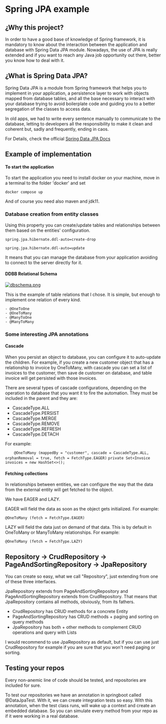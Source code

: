 # Spring JPA example

## ¿Why this project?

In order to have a good base of knowledge of Spring framework, it is mandatory to know about the interaction between the application and database with Spring Data JPA module. Nowadays, the use of JPA is really extended and if you want to reach any Java job opportunity out there, better you know how to deal with it.

## ¿What is Spring Data JPA?

Spring Data JPA is a module from Spring framework that helps you to implement in your application, a persistence layer to work with objects mapped from database tables, and all the base necessary to interact with your database trying to avoid boilerplate code and guiding you to a better segregation of the classes to access data.

In old apps, we had to write every sentence manually to communicate to the database, letting to developers all the responsibility to make it clean and coherent but, sadly and frequently, ending in caos.

For Details, check the official [Spring Data JPA Docs](https://docs.spring.io/spring-data/jpa/docs/current/reference/html/#preface)

## Example of implementation

#### To start the application

To start the application you need to install docker on your machine, move in a terminal to the folder 'docker' and set

`docker compose up`

And of course you need also maven and jdk11.

### Database creation from entity classes

Using this property you can create/update tables and relationships between them based on the entities' configuration.

`
spring.jpa.hibernate.ddl-auto=create-drop
`

`
spring.jpa.hibernate.ddl-auto=update
`

It means that you can manage the database from your application avoiding to connect to the server directly for it.

#### DDBB Relational Schema
[![dbschema.png](https://i.postimg.cc/LspMHxvM/dbschema.png)](https://postimg.cc/ZWVQHF1f)

This is the example of table relations that I chose. It is simple, but enough to implement one relation of every kind.

    - @OneToOne
    - @OneToMany
    - @ManyToOne
    - @ManyToMany


### Some interesting JPA annotations

#### Cascade
When you persist an object to database, you can configure it to auto-update the children. For example, if you create a new customer object that has a relationship to invoice by OneToMany, with cascade you can set a list of invoices to the customer, then save de customer on database, and table invoice will get persisted with those invoices.

There are several types of cascade configurations, depending on the operation to database that you want it to fire the automation. They must be included in the parent and they are:

- CascadeType.ALL
- CascadeType.PERSIST
- CascadeType.MERGE
- CascadeType.REMOVE
- CascadeType.REFRESH
- CascadeType.DETACH

For example: 

`    
@OneToMany (mappedBy = "customer", cascade = CascadeType.ALL, orphanRemoval = true, fetch = FetchType.EAGER)
`
`
private Set<Invoice invoices = new HashSet<>();
`

#### Fetching collections

In relationships between entities, we can configure the way that the data from the external entity will get fetched to the object.

We have EAGER and LAZY.

EAGER will field the data as soon as the object gets initialized. For example:

`@OneToMany (fetch = FetchType.EAGER)`

LAZY will field the data just on demand of that data. This is by default in OneToMany or ManyToMany relationships. For example:

`@OneToMany (fetch = FetchType.LAZY)`

## Repository -> CrudRepository -> PageAndSortingRepository -> JpaRepository

You can create so easy, what we call "Repository", just extending from one of these three interfaces.

JpaRepository extends from PageAndSortingRepository and PageAndSortingRepository extends from CrudRepository. That means that JpaRepository contains all methods, obviously, from its fathers. 

- CrudRepository has CRUD methods for a concrete Entity
- PageAndSortingRepository has CRUD methods + paging and sorting on query methods
- JpaRepository has both + other methods to complement CRUD operations and query with Lists

I would recommend to use JpaRepository as default, but if you can use just CrudRepository for example if you are sure that you won't need paging or sorting.


## Testing your repos

Every non-anemic line of code should be tested, and repositories are included for sure.

To test our repositories we have an annotation in springboot called @DataJpaTest. With it, we can create integration tests so easy. With this annotation, when the test class runs, will wake up a context and create an embedded database. So you can simulate every method from your repo as if it were working in a real database.










